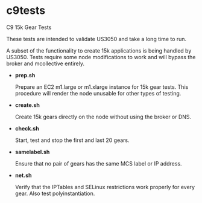 c9tests
=======

C9 15k Gear Tests

These tests are intended to validate US3050 and take a long time to
run.

A subset of the functionality to create 15k applications is being
handled by US3050.  Tests require some node modifications to work and
will bypass the broker and mcollective entirely.


* __prep.sh__

  Prepare an EC2 m1.large or m1.xlarge instance for 15k gear tests.
  This procedure will render the node unusable for other types of
  testing.

* __create.sh__

  Create 15k gears directly on the node without using the broker or
  DNS.

* __check.sh__

  Start, test and stop the first and last 20 gears.

* __samelabel.sh__

  Ensure that no pair of gears has the same MCS label or IP address.

* __net.sh__

  Verify that the IPTables and SELinux restrictions work properly for
  every gear.  Also test polyinstantiation.
